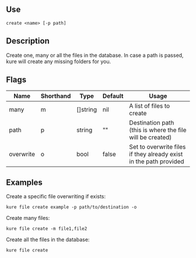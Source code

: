 ## Use

`create <name> [-p path]`

## Description

Create one, many or all the files in the database. In case a path is passed, kure will create any missing folders for you.

## Flags 

|  Name     |  Shorthand    |     Type      |    Default    |                             Usage                                 |
|-----------|---------------|---------------|---------------|-------------------------------------------------------------------|
| many      | m             | []string      | nil           | A list of files to create                                         |
| path      | p             | string        | ""            | Destination path (this is where the file will be created)         |
| overwrite | o             | bool          | false         | Set to overwrite files if they already exist in the path provided |

## Examples

Create a specific file overwriting if exists:
```
kure file create example -p path/to/destination -o
```

Create many files:
```
kure file create -m file1,file2
```

Create all the files in the database:
```
kure file create
```